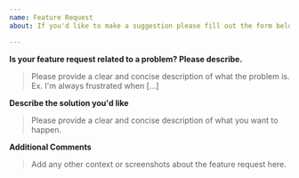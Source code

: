 ```yaml
---
name: Feature Request
about: If you'd like to make a suggestion please fill out the form below.

---
```


**Is your feature request related to a problem? Please describe.**
> Please provide a clear and concise description of what the problem is. Ex. I'm always frustrated when [...]

**Describe the solution you'd like**
> Please provide a clear and concise description of what you want to happen.

**Additional Comments**
> Add any other context or screenshots about the feature request here.
